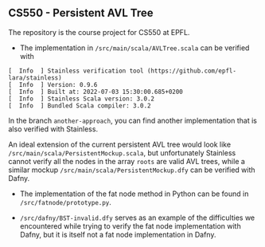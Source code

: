 ## CS550 - Persistent AVL Tree

The repository is the course project for CS550 at EPFL.

- The implementation in `/src/main/scala/AVLTree.scala` can be verified with

```
[  Info  ] Stainless verification tool (https://github.com/epfl-lara/stainless)
[  Info  ] Version: 0.9.6
[  Info  ] Built at: 2022-07-03 15:30:00.685+0200
[  Info  ] Stainless Scala version: 3.0.2
[  Info  ] Bundled Scala compiler: 3.0.2
```

In the branch `another-approach`, you can find another implementation that is also verified with Stainless.

An ideal extension of the current persistent AVL tree would look like `/src/main/scala/PersistentMockup.scala`, but unfortunately Stainless cannot verify all the nodes in the array `roots` are valid AVL trees, while a similar mockup `/src/main/scala/PersistentMockup.dfy` can be verified with Dafny.

- The implementation of the fat node method in Python can be found in `/src/fatnode/prototype.py`.

- `/src/dafny/BST-invalid.dfy` serves as an example of the difficulties we encountered while trying to verify the fat node implementation with Dafny, but it is itself not a fat node implementation in Dafny.
